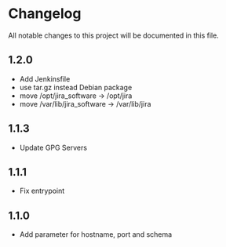 # Changelog

All notable changes to this project will be documented in this file.

## 1.2.0

- Add Jenkinsfile
- use tar.gz instead Debian package
- move /opt/jira_software -> /opt/jira
- move /var/lib/jira_software -> /var/lib/jira

## 1.1.3

- Update GPG Servers

## 1.1.1

- Fix entrypoint

## 1.1.0

- Add parameter for hostname, port and schema
